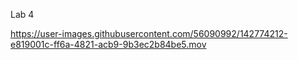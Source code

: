 Lab 4



https://user-images.githubusercontent.com/56090992/142774212-e819001c-ff6a-4821-acb9-9b3ec2b84be5.mov

